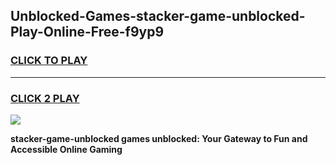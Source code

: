 
## Unblocked-Games-stacker-game-unblocked-Play-Online-Free-f9yp9
<h3>
<a href="https://premium76.site?title=stacker-game-unblocked&ref=26A">CLICK TO PLAY</a></h3>
<hr>

<h3>
<a href="https://premium76.site?title=stacker-game-unblocked&ref=26A">CLICK 2 PLAY</a>
  
</h3>

<a href="https://premium76.site?title=stacker-game-unblocked&ref=26A"><img src="https://clearcache.store/games.png"></a>


**stacker-game-unblocked games unblocked: Your Gateway to Fun and Accessible Online Gaming**

